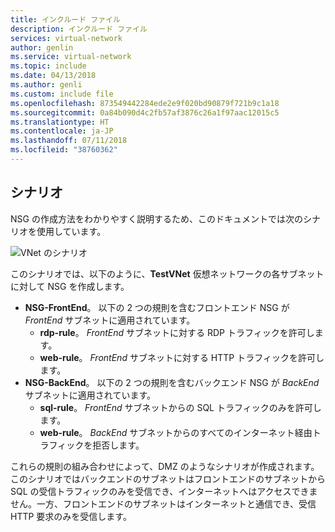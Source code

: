```yaml
---
title: インクルード ファイル
description: インクルード ファイル
services: virtual-network
author: genlin
ms.service: virtual-network
ms.topic: include
ms.date: 04/13/2018
ms.author: genli
ms.custom: include file
ms.openlocfilehash: 873549442284ede2e9f020bd90879f721b9c1a18
ms.sourcegitcommit: 0a84b090d4c2fb57af3876c26a1f97aac12015c5
ms.translationtype: HT
ms.contentlocale: ja-JP
ms.lasthandoff: 07/11/2018
ms.locfileid: "38760362"
---
```

## <a name="scenario"></a>シナリオ
NSG の作成方法をわかりやすく説明するため、このドキュメントでは次のシナリオを使用しています。

![VNet のシナリオ](./media/virtual-networks-create-nsg-scenario-include/figure1.png)

このシナリオでは、以下のように、**TestVNet** 仮想ネットワークの各サブネットに対して NSG を作成します。 

* **NSG-FrontEnd**。 以下の 2 つの規則を含むフロントエンド NSG が *FrontEnd* サブネットに適用されています。    
  * **rdp-rule**。 *FrontEnd* サブネットに対する RDP トラフィックを許可します。
  * **web-rule**。 *FrontEnd* サブネットに対する HTTP トラフィックを許可します。
* **NSG-BackEnd**。 以下の 2 つの規則を含むバックエンド NSG が *BackEnd* サブネットに適用されています。    
  * **sql-rule**。 *FrontEnd* サブネットからの SQL トラフィックのみを許可します。
  * **web-rule**。 *BackEnd* サブネットからのすべてのインターネット経由トラフィックを拒否します。

これらの規則の組み合わせによって、DMZ のようなシナリオが作成されます。このシナリオではバックエンドのサブネットはフロントエンドのサブネットから SQL の受信トラフィックのみを受信でき、インターネットへはアクセスできません。一方、フロントエンドのサブネットはインターネットと通信でき、受信 HTTP 要求のみを受信します。

